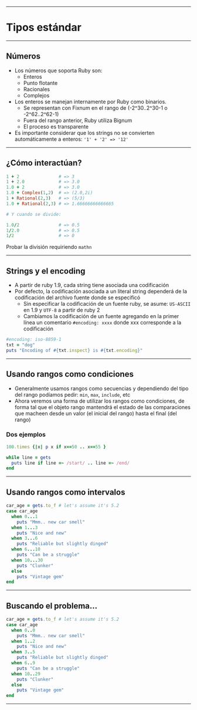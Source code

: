 ***
# Tipos estándar
---
## Números
* Los números que soporta Ruby son: 
  * Enteros
  * Punto flotante
  * Racionales
  * Complejos
* Los enteros se manejan internamente por Ruby como binarios.
  * Se representan con Fixnum en el rango de (-2^30..2^30-1 o -2^62..2^62-1)
  * Fuera del rango anterior, Ruby utiliza Bignum
  * El proceso es transparente 
* Es importante considerar que los strings no se convierten automáticamente a
  enteros: `'1' + '2' => '12'`

---
## ¿Cómo interactúan?

```ruby
1 + 2               # => 3
1 + 2.0             # => 3.0
1.0 + 2             # => 3.0
1.0 + Complex(1,2)  # => (2.0,2i)
1 + Rational(2,3)   # => (5/3)
1.0 + Rational(2,3) # => 1.66666666666665

# Y cuando se divide:

1.0/2               # => 0.5
1/2.0               # => 0.5
1/2                 # => 0
```

Probar la división requiriendo `mathn`

---
## Strings y el encoding
* A partir de ruby 1.9, cada string tiene asociada una codificación
* Por defecto, la codificación asociada a un literal string dependerá de la 
  codificación del archivo fuente donde se especificó
  * Sin especificar la codificación de un fuente ruby, se asume: `US-ASCII` en
    1.9 y `UTF-8` a partir de ruby 2
  * Cambiamos la codificación de un fuente agregando en la primer línea un
    comentario `#encoding: xxxx` donde xxx corresponde a la codificación

```ruby
#encoding: iso-8859-1
txt = "dog"
puts "Encoding of #{txt.inspect} is #{txt.encoding}"
```

---
## Usando rangos como condiciones
* Generalmente usamos rangos como secuencias y dependiendo del tipo del rango
  podíamos pedir: `min`, `max`, `include`, etc
* Ahora veremos una forma de utilizar los rangos como condiciones, de forma tal
  que el objeto rango mantendrá el estado de las comparaciones que macheen desde
  un valor (el inicial del rango) hasta el final (del rango)

### Dos ejemplos

```ruby 
100.times {|x| p x if x==50 .. x==55 }

while line = gets
  puts line if line =~ /start/ .. line =~ /end/
end
```

---
## Usando rangos como intervalos
```ruby
car_age = gets.to_f # let's assume it's 5.2
case car_age
  when 0...1
    puts "Mmm.. new car smell"
  when 1...3
    puts "Nice and new"
  when 3...6
    puts "Reliable but slightly dinged"
  when 6...10
    puts "Can be a struggle"
  when 10...30
    puts "Clunker"
  else
    puts "Vintage gem"
end
```

---
## Buscando el problema...

```ruby
car_age = gets.to_f # let's assume it's 5.2
case car_age
  when 0..0
    puts "Mmm.. new car smell"
  when 1..2
    puts "Nice and new"
  when 3..5
    puts "Reliable but slightly dinged"
  when 6..9
    puts "Can be a struggle"
  when 10..29
    puts "Clunker"
  else
    puts "Vintage gem"
end

```
***
